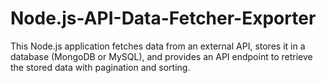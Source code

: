 # Node.js-API-Data-Fetcher-Exporter
This Node.js application fetches data from an external API, stores it in a database (MongoDB or MySQL), and provides an API endpoint to retrieve the stored data with pagination and sorting.
